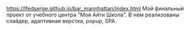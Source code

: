 https://Ifedserge.github.io/bar_mannhattan/index.html
Мой финальный проект от учебного центра "Моя Айти Школа".
В нем реализованы слайдер, адаптивная верстка, popup, SPA. 
